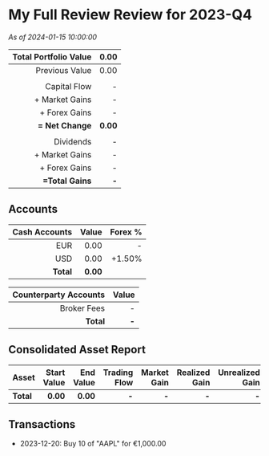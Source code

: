 # My Full Review Review for 2023-Q4

*As of 2024-01-15 10:00:00*

| **Total Portfolio Value** | **0.00** |
|---:|---:|
| Previous Value | 0.00 |
| | |
|   Capital Flow | - |
| + Market Gains | - |
| + Forex Gains | - |
| **= Net Change** | **0.00** |
| | |
|   Dividends | - |
| + Market Gains | - |
| + Forex Gains | - |
| **=Total Gains** | **-** |

## Accounts

|  **Cash Accounts** | Value | Forex % |
|---:|---:|---:|
| EUR | 0.00 | - |
| USD | 0.00 | +1.50% |
| **Total** | **0.00** | |

|  **Counterparty Accounts** | Value |
|---:|---:|
| Broker Fees | - |
| **Total** | **-** |

## Consolidated Asset Report

| Asset | Start Value | End Value | Trading Flow | Market Gain | Realized Gain | Unrealized Gain | Dividends | TWR |
|:---|---:|---:|---:|---:|---:|---:|---:|---:|
| **Total** | **0.00** | **0.00** | **-** | **-** | **-** | **-** | **-** | **+25.00%** |



## Transactions

* 2023-12-20: Buy 10 of "AAPL" for €1,000.00
